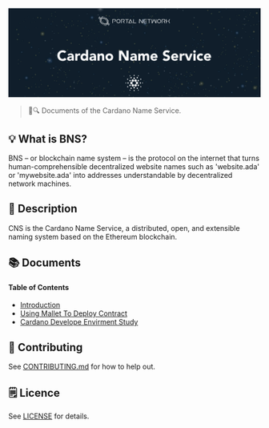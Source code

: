 ![Cardano Name Service](./assets/title.jpg)

> 📖🔍 Documents of the Cardano Name Service.

## 💡 What is BNS?
BNS – or blockchain name system – is the protocol on the internet that turns human-comprehensible decentralized website names such as 'website.ada' or 'mywebsite.ada' into addresses understandable by decentralized network machines.

## 📝 Description

CNS is the Cardano Name Service, a distributed, open, and extensible naming system based on the Ethereum blockchain.

## 📚 Documents

#### Table of Contents
-  [Introduction](./docs/INTRODUCTION.md)
- [Using Mallet To Deploy Contract](/depoly_md/Cardano%20install%20Mallet%20to%20deploy%20and%20interact%20with%20smart%20contract.md)
- [Cardano Develope Envirment Study](./docs/CardanoDevelopeEnvirmentStudy.md)

## 📣 Contributing
See [CONTRIBUTING.md](./CONTRIBUTING.md) for how to help out.

## 🗒 Licence
See [LICENSE](./LICENSE) for details.
